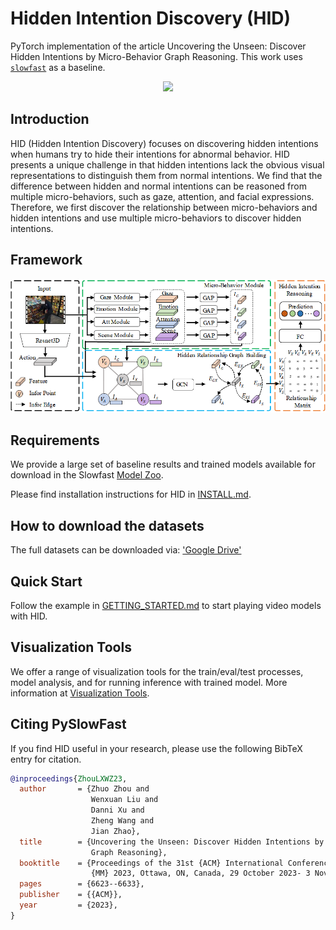 # Hidden Intention Discovery (HID)

PyTorch implementation of the article Uncovering the Unseen: Discover Hidden Intentions by Micro-Behavior Graph Reasoning. This work uses [`slowfast`](https://github.com/facebookresearch/SlowFast) as a baseline.

<div align="center">
  <img src="demo/ava_demo.gif" width="600px"/>
</div>

## Introduction

HID (Hidden Intention Discovery) focuses on discovering hidden intentions when humans try to hide their intentions for abnormal behavior. HID presents a unique challenge in that hidden intentions lack the obvious visual representations to distinguish them from normal intentions. We find that the difference between hidden and normal intentions can be reasoned from multiple micro-behaviors, such as gaze, attention, and facial expressions. Therefore, we first discover the relationship between micro-behaviors and hidden intentions and use multiple micro-behaviors to discover hidden intentions.

## Framework
 <picture>
  <source media="(prefers-color-scheme: dark)" srcset="https://github.com/51cloud/HID/blob/main/image/framework.png">
  <source media="(prefers-color-scheme: light)" srcset="https://github.com/51cloud/HID/blob/main/image/framework.png">
  <img alt="Shows an illustrated sun in light mode and a moon with stars in dark mode." src="https://github.com/51cloud/HID/blob/main/image/framework.png">
</picture>

## Requirements
We provide a large set of baseline results and trained models available for download in the Slowfast [Model Zoo](MODEL_ZOO.md).

Please find installation instructions for HID in [INSTALL.md](INSTALL.md). 

## How to download the datasets
The full datasets can be downloaded via: 
['Google Drive'](https://drive.google.com/drive/folders/1Yumk_BocNC7E64NekdPfT0nme5BX66g9?usp=sharing)

## Quick Start

Follow the example in [GETTING_STARTED.md](GETTING_STARTED.md) to start playing video models with HID.

## Visualization Tools

We offer a range of visualization tools for the train/eval/test processes, model analysis, and for running inference with trained model.
More information at [Visualization Tools](VISUALIZATION_TOOLS.md).

## Citing PySlowFast
If you find HID useful in your research, please use the following BibTeX entry for citation.
```BibTeX
@inproceedings{ZhouLXWZ23,
  author       = {Zhuo Zhou and
                  Wenxuan Liu and
                  Danni Xu and
                  Zheng Wang and
                  Jian Zhao},
  title        = {Uncovering the Unseen: Discover Hidden Intentions by Micro-Behavior
                  Graph Reasoning},
  booktitle    = {Proceedings of the 31st {ACM} International Conference on Multimedia,
                  {MM} 2023, Ottawa, ON, Canada, 29 October 2023- 3 November 2023},
  pages        = {6623--6633},
  publisher    = {{ACM}},
  year         = {2023},
}
